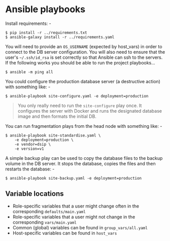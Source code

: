 # Ansible playbooks
Install requirements: -

    $ pip install -r ../requirements.txt
    $ ansible-galaxy install -r ../requirements.yaml
    
You will need to provide an `OS_USERNAME` (expected by host_vars)
in order to connect to the DB server configuration. You will also need to
ensure that the user's `~/.ssh/id_rsa` is set correctly so that Ansible can ssh
to the servers. If the following works you should be able to run the
project playbooks...

    $ ansible -m ping all

You could configure the production database server (a destructive action)
with something like: -

    $ ansible-playbook site-configure.yaml -e deployment=production

>   You only really need to run the `site-configure` play once.
    It configures the server with Docker and runs the designated database
    image and then formats the initial DB.

You can run fragmentation plays from the head node with something like: -

    $ ansible-playbook site-standardise.yaml \
        -e deployment=production \
        -e vendor=dsip \
        -e version=v1

A simple backup play can be used to copy the database files to the
backup volume in the DB server. It stops the database, copies the files
and then restarts the database: -

    $ ansible-playbook site-backup.yaml -e deployment=production
    
## Variable locations
-   Role-specific variables that a user might change often in the corresponding
    `defaults/main.yaml`
-   Role-specific variables that a user might not change in the corresponding
    `vars/main.yaml`
-   Common (global) variables can be found in `group_vars/all.yaml`
-   Host-specific variables can be found in `host_vars`
